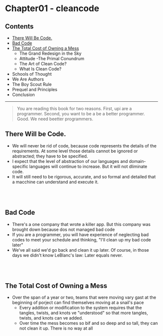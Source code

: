 # Chapter01 - cleancode #

## Contents ##
  
  - [There Will Be Code.](#1)
  - [Bad Code](#2)
  - [The Total Cost of Owning a Mess](#3)
    - The Grand Redesign in the Sky
    - Attitude
     -The Primal Conundrum
    - The Art of Clean Code?
    - What Is Clean Code?
   - Schools of Thought
   - We Are Authors
   - The Boy Scout Rule
   - Prequel and Principles
   - Conclusion
   
   ---
   
   > You are reading this book for two reasons. First, upi are a programmer. 
   Second, you want to be a be a better programmer. Good. We need beetter programmers.
   
   
   
<a name="1"></a>
## There Will be Code. ##

- We will never be rid of code, because code represents the details of the requirements. At some level those details cannot be ignored or abstracted; they have to be specified.
- I expect that the level of abstraction of our languages and domain-specific languages will continue to increase. But it will not dliminate code.
- It will still need to be rigorous, accurate, and so formal and detailed that a macchine can understand and execute it.
</br></br></br></br>




<a name="2"></a>
## Bad Code ##

- There's a one company that wrote a killer app. But this company was brought down because dos not managed bad code
- If you are a programmer, you will have experience of neglecting bad codes to meet your schedule and thinking, "I'll clean up my bad code later"
- We've all said we'd go back and clean it up later. Of course, in those days we didn't know LeBlanc's law: Later equals never.
</br></br></br></br>




<a name="3"></a>
## The Total Cost of Owning a Mess ##

- Over the span of a year or two, teams that were moving vary gast at the beginning of porject can find themselves moving at a snail's pace
  - Every addition or modification to the system requires that the tangles, twists, and knots ve "understood" so that more tangles, twists, and knots can ve added.
  - Over time the mess becomes so bif and so deep and so tall, they can not clean it up. There is no way at all














